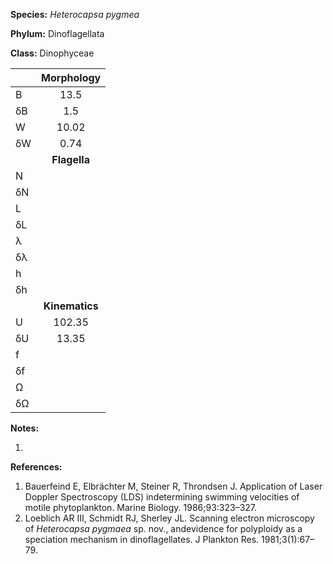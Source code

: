 **Species:** *Heterocapsa pygmea*

**Phylum:** Dinoflagellata

**Class:** Dinophyceae

|    | **Morphology** |
|:-- | :------------: |
| B  | 13.5 |
| δB | 1.5 |
| W  | 10.02 |
| δW | 0.74 |
|    | **Flagella** |
| N  |  |
| δN |  |
| L  |  |
| δL |  |
| λ  |  |
| δλ |  |
| h  |  |
| δh |  |
|    | **Kinematics** |
| U  | 102.35 |
| δU | 13.35 |
| f  |  |
| δf |  |
| Ω  |  |
| δΩ |  |

**Notes:**

1.

**References:**

1. Bauerfeind E, Elbrächter M, Steiner R, Throndsen J.  Application of Laser Doppler Spectroscopy (LDS) indetermining swimming velocities of motile phytoplankton.  Marine Biology. 1986;93:323–327.
1. Loeblich AR III, Schmidt RJ, Sherley JL.  Scanning electron microscopy of *Heterocapsa pygmaea* sp. nov., andevidence for polyploidy as a speciation mechanism in dinoflagellates.  J Plankton Res. 1981;3(1):67–79.
